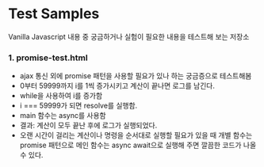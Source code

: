 # Test Samples

Vanilla Javascript 내용 중 궁금하거나 실험이 필요한 내용을 테스트해 보는 저장소

### 1. promise-test.html

* ajax 통신 외에 promise 패턴을 사용할 필요가 있나 하는 궁금증으로 테스트해봄
* 0부터 59999까지 i를 1씩 증가시키고 계산이 끝나면 로그를 남긴다.
* while을 사용하여 i를 증가함
* i === 59999가 되면 resolve를 실행함.
* main 함수는 async를 사용함
* 결과: 계산이 모두 끝난 후에 로그가 실행되었다.
* 오랜 시간이 걸리는 계산이나 명령을 순서대로 실행할 필요가 있을 때 개별 함수는 promise 패턴으로
메인 함수는 async await으로 실행해 주면 깔끔한 코드가 나올 수 있다.

